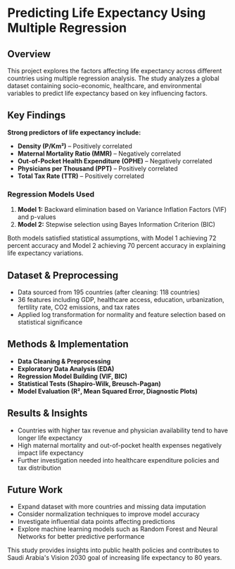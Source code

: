 # Predicting Life Expectancy Using Multiple Regression

## Overview
This project explores the factors affecting life expectancy across different countries using multiple regression analysis. The study analyzes a global dataset containing socio-economic, healthcare, and environmental variables to predict life expectancy based on key influencing factors.

## Key Findings
**Strong predictors of life expectancy include:**  
- **Density (P/Km²)** – Positively correlated  
- **Maternal Mortality Ratio (MMR)** – Negatively correlated  
- **Out-of-Pocket Health Expenditure (OPHE)** – Negatively correlated  
- **Physicians per Thousand (PPT)** – Positively correlated  
- **Total Tax Rate (TTR)** – Positively correlated  

### Regression Models Used  
1. **Model 1:** Backward elimination based on Variance Inflation Factors (VIF) and p-values  
2. **Model 2:** Stepwise selection using Bayes Information Criterion (BIC)  

Both models satisfied statistical assumptions, with Model 1 achieving 72 percent accuracy and Model 2 achieving 70 percent accuracy in explaining life expectancy variations.

## Dataset & Preprocessing
- Data sourced from 195 countries (after cleaning: 118 countries)  
- 36 features including GDP, healthcare access, education, urbanization, fertility rate, CO2 emissions, and tax rates  
- Applied log transformation for normality and feature selection based on statistical significance  

## Methods & Implementation
- **Data Cleaning & Preprocessing**  
- **Exploratory Data Analysis (EDA)**  
- **Regression Model Building (VIF, BIC)**  
- **Statistical Tests (Shapiro-Wilk, Breusch-Pagan)**  
- **Model Evaluation (R², Mean Squared Error, Diagnostic Plots)**  

## Results & Insights
- Countries with higher tax revenue and physician availability tend to have longer life expectancy  
- High maternal mortality and out-of-pocket health expenses negatively impact life expectancy  
- Further investigation needed into healthcare expenditure policies and tax distribution  

## Future Work
- Expand dataset with more countries and missing data imputation  
- Consider normalization techniques to improve model accuracy  
- Investigate influential data points affecting predictions  
- Explore machine learning models such as Random Forest and Neural Networks for better predictive performance  

This study provides insights into public health policies and contributes to Saudi Arabia's Vision 2030 goal of increasing life expectancy to 80 years.
